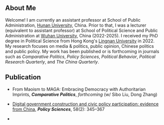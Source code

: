 ## About Me

Welcome! I am currently an assistant professor at School of Public Administration, [Hunan University](https://www-en.hnu.edu.cn/), China. Prior to that, I was a lecturer (equivalent to assistant professor) at School of Political Science and Public Administration at [Wuhan University](https://en.whu.edu.cn/), China (2022-2025). I received my PhD degree in Political Science from Hong Kong's [Lingnan University](https://www.ln.edu.hk/) in 2022. My research focuses on media & politics, public opinion, Chinese politics and public policy. My work has been published or is forthcoming in journals such as *Comparative Politics*, *Policy Sciences*, *Political Behavior*, *Political Research Quarterly*, and *The China Quarterly*.

## Publication

- From Maoism to MAGA: Embracing Democracy with Authoritarian Imprints, ***Comparative Politics***, *forthcoming* (w/ Sibo Liu, Dong Zhang)

- [Digital government construction and civic policy participation: evidence from China](https://link.springer.com/article/10.1007/s11077-025-09576-7), ***Policy Sciences***, 58(2): 345–367

- 
